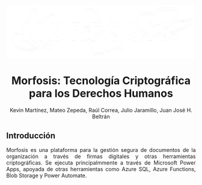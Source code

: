 <p align = "center">
    <img src="./Docs/Media/morfosis-logo-white.png">
<p>

<h1 align = "center">
  <b>Morfosis: Tecnología Criptográfica para los Derechos Humanos</b>
</h1>
<p align = "center">Kevin Martínez, Mateo Zepeda, Raúl Correa, Julio Jaramillo, Juan José H. Beltrán</p><p align = "center">

## Introducción

<p align = "justify"> Morfosis es una plataforma para la gestión segura de documentos de la organización a través de firmas digitales y otras herramientas criptográficas. Se ejecuta principalmmente a través de Microsoft Power Apps, apoyada de otras herramientas como Azure SQL, Azure Functions, Blob Storage y Power Automate. </p>
